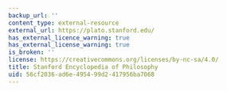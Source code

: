 ```yaml
---
backup_url: ''
content_type: external-resource
external_url: https://plato.stanford.edu/
has_external_licence_warning: true
has_external_license_warning: true
is_broken: ''
license: https://creativecommons.org/licenses/by-nc-sa/4.0/
title: Stanford Encyclopedia of Philosophy
uid: 56cf2036-ad6e-4954-99d2-417956ba7068
---
```

